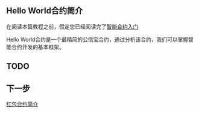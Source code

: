 ## Hello World合约简介

在阅读本篇教程之前，假定您已经阅读完了[智能合约入门](./tutorial.html)

Hello World合约是一个最精简的公信宝合约，通过分析该合约，我们可以掌握智能合约开发的基本框架。



## TODO

## 下一步
[红包合约简介](./tutorial_redpack.html)